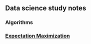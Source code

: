 ## Data science study notes
### Algorithms
### [Expectation Maximization](https://github.com/louis-huang/do-it-yourself/blob/master/Algorithms/EM.ipynb)
